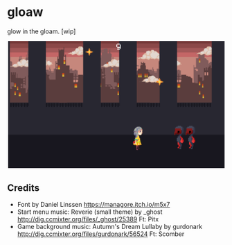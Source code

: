 # gloaw

glow in the gloam. [wip]

<p align="center"><img src="https://github.com/eutopi/gloaw/blob/master/screenshots/1.png" alt="drawing" width="500"/></p>
<p align="center"><i></i></p>

## Credits
- Font by Daniel Linssen https://managore.itch.io/m5x7
- Start menu music: Reverie (small theme) by _ghost http://dig.ccmixter.org/files/_ghost/25389 Ft: Pitx
- Game background music: Autumn's Dream Lullaby by gurdonark http://dig.ccmixter.org/files/gurdonark/56524 Ft: Scomber
